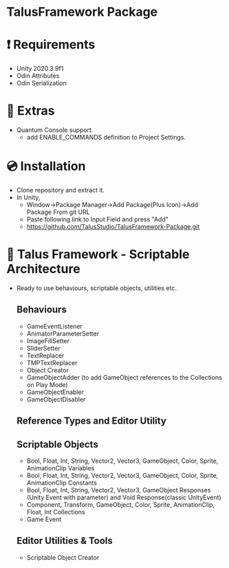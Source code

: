 # TalusFramework Package

# ❗ Requirements 
- Unity 2020.3.9f1 
- Odin Attributes
- Odin Serialization

# 🎁 Extras
- Quantum Console support.
  - add ENABLE_COMMANDS definition to Project Settings.

# 💿 Installation

- Clone repository and extract it.
- In Unity,
  - Window->Package Manager->Add Package(Plus Icon)->Add Package From git URL
  - Paste following link to Input Field and press "Add"
  - https://github.com/TalusStudio/TalusFramework-Package.git

# 🔨 Talus Framework - Scriptable Architecture

- Ready to use behaviours, scriptable objects, utilities etc.
  
  ## Behaviours
  - GameEventListener
  - AnimatorParameterSetter
  - ImageFillSetter
  - SliderSetter
  - TextReplacer
  - TMPTextReplacer
  - Object Creator
  - GameObjectAdder (to add GameObject references to the Collections on Play Mode)
  - GameObjectEnabler
  - GameObjectDisabler 

  ## Reference Types and Editor Utility
  
  ## Scriptable Objects
  - Bool, Float, Int, String, Vector2, Vector3, GameObject, Color, Sprite, AnimationClip Variables
  - Bool, Float, Int, String, Vector2, Vector3, GameObject, Color, Sprite, AnimationClip Constants
  - Bool, Float, Int, String, Vector2, Vector3, GameObject Responses (Unity Event with parameter) and Void Response(classic UnityEvent)
  - Component, Transform, GameObject, Color, Sprite, AnimationClip, Float, Int Collections
  - Game Event
    
  ## Editor Utilities & Tools
  - Scriptable Object Creator
